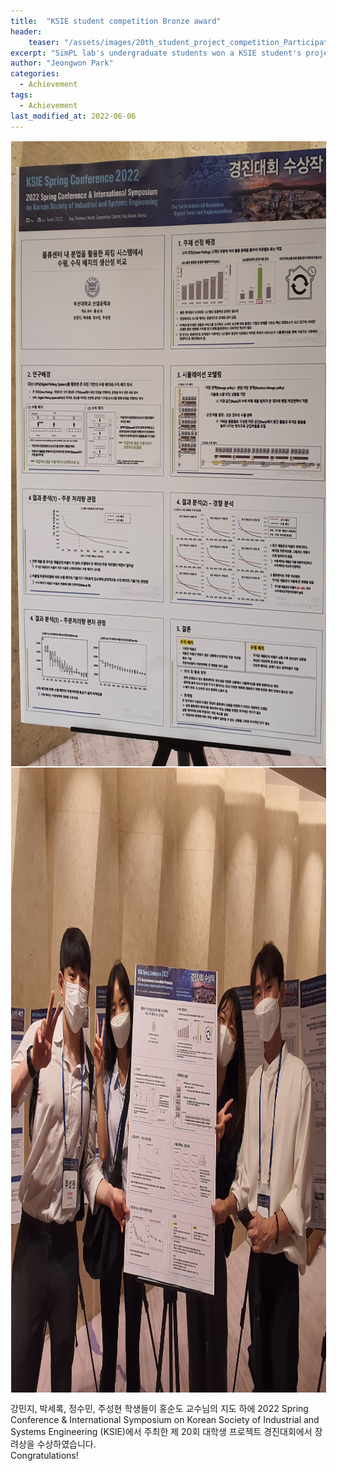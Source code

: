 ```yaml
---
title:  "KSIE student competition Bronze award"
header:
    teaser: "/assets/images/20th_student_project_competition_Participation_Award1.jpg"
excerpt: "SimPL lab's undergraduate students won a KSIE student's project competition."
author: "Jeongwon Park"
categories:
  - Achievement
tags:
  - Achievement
last_modified_at: 2022-06-06
---
```

<img align="center" width="1000" height="1000" style="border: 1px solid white" src="/assets/images/20th_student_project_competition_Participation_Award3.jpg">
<img align="center" width="1000" height="1000" style="border: 1px solid white" src="/assets/images/20th_student_project_competition_Participation_Award1.jpg">

강민지, 박세록, 정수민, 주성현 학생들이 홍순도 교수님의 지도 하에 2022 Spring Conference & International Symposium on Korean Society of Industrial and Systems Engineering (KSIE)에서 주최한 제 20회 대학생 프로젝트 경진대회에서 장려상을 수상하였습니다.  
Congratulations!
